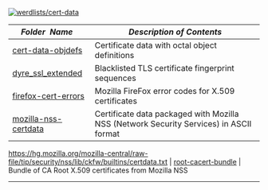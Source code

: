 [![werdlists/cert-data](https://img.shields.io/badge/werdlists-cert_data-purple.svg?logo=github&style=popout&longCache=true)](# "werdlists/cert-data")

|&nbsp;&nbsp;&nbsp;&nbsp;_Folder&nbsp;&nbsp;Name_&nbsp;&nbsp;&nbsp;&nbsp;| _Description of Contents_
|:----------------|--------------------------------------------------------------------------------------------------------------------------------------------------------
| [cert-data-objdefs](cert-data-objdefs.txt.xz) |  Certificate data with octal object definitions 
| [dyre_ssl_extended](dyre_ssl_extended.csv.xz) |  Blacklisted TLS certificate fingerprint sequences 
| [firefox-cert-errors](firefox-cert-errors.txt) |  Mozilla FireFox error codes for X.509 certificates 
| [mozilla-nss-certdata](mozilla-nss-certdata.txt.xz) | Certificate data packaged with Mozilla NSS (Network Security Services) in ASCII format
<https://hg.mozilla.org/mozilla-central/raw-file/tip/security/nss/lib/ckfw/builtins/certdata.txt> 
| [root-cacert-bundle](root-cacert-bundle.txt) |  Bundle of CA Root X.509 certificates from Mozilla NSS 

* * *

